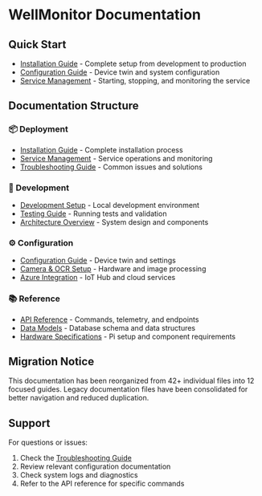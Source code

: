 # WellMonitor Documentation

## Quick Start
- [Installation Guide](deployment/installation-guide.md) - Complete setup from development to production
- [Configuration Guide](configuration/configuration-guide.md) - Device twin and system configuration
- [Service Management](deployment/service-management.md) - Starting, stopping, and monitoring the service

## Documentation Structure

### 📦 Deployment
- [Installation Guide](deployment/installation-guide.md) - Complete installation process
- [Service Management](deployment/service-management.md) - Service operations and monitoring
- [Troubleshooting Guide](deployment/troubleshooting-guide.md) - Common issues and solutions

### 🔧 Development
- [Development Setup](development/development-setup.md) - Local development environment
- [Testing Guide](development/testing-guide.md) - Running tests and validation
- [Architecture Overview](development/architecture-overview.md) - System design and components

### ⚙️ Configuration
- [Configuration Guide](configuration/configuration-guide.md) - Device twin and settings
- [Camera & OCR Setup](configuration/camera-ocr-setup.md) - Hardware and image processing
- [Azure Integration](configuration/azure-integration.md) - IoT Hub and cloud services

### 📚 Reference
- [API Reference](reference/api-reference.md) - Commands, telemetry, and endpoints
- [Data Models](reference/data-models.md) - Database schema and data structures
- [Hardware Specifications](reference/hardware-specs.md) - Pi setup and component requirements

## Migration Notice

This documentation has been reorganized from 42+ individual files into 12 focused guides. Legacy documentation files have been consolidated for better navigation and reduced duplication.

## Support

For questions or issues:
1. Check the [Troubleshooting Guide](deployment/troubleshooting-guide.md)
2. Review relevant configuration documentation
3. Check system logs and diagnostics
4. Refer to the API reference for specific commands
